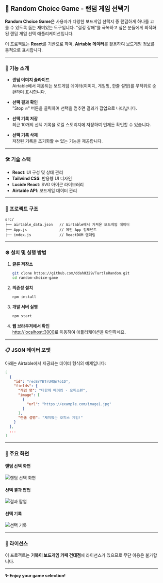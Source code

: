 ## 🎲 Random Choice Game - 랜덤 게임 선택기

**Random Choice Game**은 사용자가 다양한 보드게임 선택지 중 랜덤하게 하나를 고를 수 있도록 돕는 재미있는 도구입니다. "결정 장애"를 극복하고 싶은 분들에게 최적화된 랜덤 게임 선택 애플리케이션입니다.

이 프로젝트는 **React**를 기반으로 하며, **Airtable 데이터**를 활용하여 보드게임 정보를 동적으로 표시합니다.

---

### 📸 기능 소개

- **랜덤 이미지 슬라이드**  
  Airtable에서 제공되는 보드게임 데이터(이미지, 게임명, 한줄 설명)를 무작위로 순환하며 표시합니다.

- **선택 결과 확인**  
  "Stop 🔥" 버튼을 클릭하여 선택을 멈추면 결과가 팝업으로 나타납니다.

- **선택 기록 저장**  
  최근 10개의 선택 기록을 로컬 스토리지에 저장하여 언제든 확인할 수 있습니다.

- **선택 기록 삭제**  
  저장된 기록을 초기화할 수 있는 기능을 제공합니다.

---

### 🛠️ 기술 스택

- **React**: UI 구성 및 상태 관리
- **Tailwind CSS**: 반응형 UI 디자인
- **Lucide React**: SVG 아이콘 라이브러리
- **Airtable API**: 보드게임 데이터 관리

---

### 📂 프로젝트 구조

```plaintext
src/
├── airtable_data.json   // Airtable에서 가져온 보드게임 데이터
├── App.js               // 메인 App 컴포넌트
├── index.js             // ReactDOM 렌더링
```

---

### ⚙️ 설치 및 실행 방법

1. **클론 저장소**

   ```bash
   git clone https://github.com/ddah0329/TurtleRandom.git
   cd random-choice-game
   ```

2. **의존성 설치**

   ```bash
   npm install
   ```

3. **개발 서버 실행**

   ```bash
   npm start
   ```

4. **웹 브라우저에서 확인**  
   [http://localhost:3000](http://localhost:3000)로 이동하여 애플리케이션을 확인하세요.

---

### 📋 JSON 데이터 포맷

아래는 Airtable에서 제공되는 데이터 형식의 예제입니다:

```json
[
  {
    "id": "recBrYBTrUMQn7o1D",
    "fields": {
      "게임 명": "다함께 메이킹 - 오피스편",
      "image": [
        {
          "url": "https://example.com/image1.jpg"
        }
      ],
      "한줄 설명": "재미있는 오피스 게임!"
    }
  },
  ...
]
```

---

### 🎉 주요 화면

#### 랜덤 선택 화면

![랜덤 선택 화면](https://via.placeholder.com/600x400)

#### 선택 결과 팝업

![결과 팝업](https://via.placeholder.com/600x400)

#### 선택 기록

![선택 기록](https://via.placeholder.com/600x400)

---

### 📜 라이선스

이 프로젝트는 **거북이 보드게임 카페 건대점**에 라이선스가 있으므로 무단 이용은 불가합니다.

---

**✨ Enjoy your game selection!**
